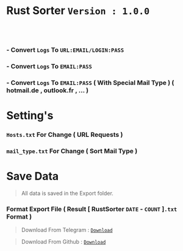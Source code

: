 # Rust Sorter ```Version : 1.0.0```
<br><br>



### - Convert ```Logs``` To ```URL:EMAIL/LOGIN:PASS```
### - Convert ```Logs``` To ```EMAIL:PASS```
### -  Convert ```Logs``` To ```EMAIL:PASS``` ( With Special Mail Type ) ( hotmail.de , outlook.fr , ... )

# Setting's

### ```Hosts.txt``` For Change ( URL Requests )

### ```mail_type.txt``` For Change ( Sort Mail Type )

# Save Data 

> All data is saved in the Export folder.
### Format Export File ( Result [ RustSorter ```DATE``` - ```COUNT``` ]```.txt``` Format )

> Download From Telegram : <a href="https://t.me/RustTraffic">```Download```</a>

> Download From Github : <a href="https://github.com/RustCompiler/RustSoter/releases/tag/exe">```Download```</a>



